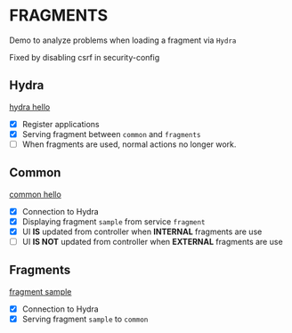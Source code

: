 # FRAGMENTS
Demo to analyze problems when loading a fragment via `Hydra`

Fixed by disabling csrf in security-config

## Hydra
 [hydra hello](http://localhost:8081/hello)

- [x] Register applications
- [x] Serving fragment between `common` and `fragments`
- [ ] When fragments are used, normal actions no longer work.

## Common
 [common hello](http://localhost:8889/hello)

- [x] Connection to Hydra
- [x] Displaying fragment `sample` from service `fragment`
- [x] UI **IS** updated from controller when **INTERNAL** fragments are use
- [ ] UI **IS NOT** updated from controller when **EXTERNAL** fragments are use 

## Fragments
[fragment sample](http://localhost:8888/sample)

- [x] Connection to Hydra
- [x] Serving fragment `sample` to `common`
